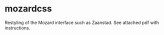 # mozardcss

Restyling of the Mozard interface such as Zaanstad.
See attached pdf with instructions.